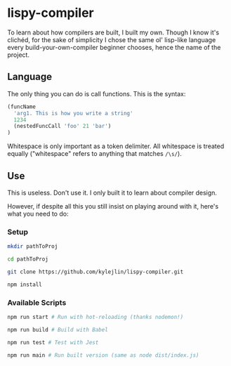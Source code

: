 # lispy-compiler
To learn about how compilers are built, I built my own. Though I know it's clichéd, for the sake of simplicity I chose the same ol' lisp-like language every build-your-own-compiler beginner chooses, hence the name of the project.

## Language
The only thing you can do is call functions. This is the syntax:
```js
(funcName
  'arg1. This is how you write a string'
  1234
  (nestedFuncCall 'foo' 21 'bar')
)
```
Whitespace is only important as a token delimiter. All whitespace is treated equally ("whitespace" refers to anything that matches `/\s/`).

## Use
This is useless. Don't use it. I only built it to learn about compiler design.

However, if despite all this you still insist on playing around with it, here's what you need to do:

### Setup
```bash
mkdir pathToProj

cd pathToProj

git clone https://github.com/kylejlin/lispy-compiler.git

npm install
```

### Available Scripts
```bash
npm run start # Run with hot-reloading (thanks nodemon!)

npm run build # Build with Babel

npm run test # Test with Jest

npm run main # Run built version (same as node dist/index.js)
```
